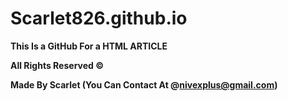 # Scarlet826.github.io

**This Is a GitHub For a HTML ARTICLE**

**All Rights Reserved ©**

**Made By Scarlet (You Can Contact At @nivexplus@gmail.com)**
